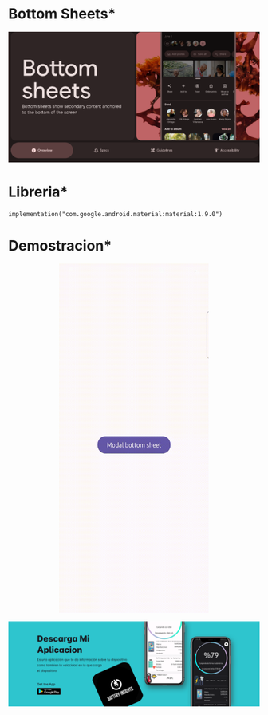 # Bottom Sheets*
![Butto](capturas/Buttomsheet.png)

# Libreria*
```
implementation("com.google.android.material:material:1.9.0")
```

# Demostracion*

<p align="center">
  <img src="./capturas/Bottomsheets.gif" alt="Vista previa del video" width="300" height="700" />
</p>


![Buttomsheet](capturas/app_1.svg)
